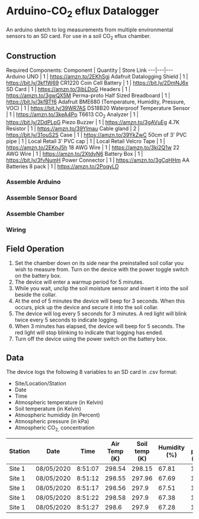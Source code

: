 # Arduino-CO<sub>2</sub> eflux Datalogger
An arduino sketch to log measurements from multiple environmental sensors to an SD card. For use in a soil CO<sub>2</sub> eflux chamber. 

## Construction 
Required Components:
Component | Quantity | Store Link
---|---|---
 Arduino UNO | 1 | https://amzn.to/2EKhSgj
 Adafruit Datalogging Shield | 1 | https://bit.ly/3kf1W69
 CR1220 Coin Cell Battery | 1 | https://bit.ly/2DmNJ6x
 SD Card | 1 | https://amzn.to/3ibLDoG
 Headers | 1 | https://amzn.to/3gwQX5M
 Perma-proto Half Sized Breadboard | 1 | https://bit.ly/3kfBTf6
 Adafruit BME680 (Temperature, Humidity, Pressure, VOC) | 1 | https://bit.ly/39WR7AS
 DS18B20 Waterproof Temperature Sensor | 1 | https://amzn.to/3keA4Po
 T6613 CO<sub>2</sub> Analyzer | 1 | https://bit.ly/2DdPLpG
 Piezo Buzzer | 1 | https://amzn.to/3gAVuEg
 4.7K Resistor | 1 | https://amzn.to/39Ylmau
 Cable gland | 2 | https://bit.ly/31ouS2S
 Case | 1 | https://amzn.to/39YkZwC
 50cm of 3' PVC pipe | 1 | Local Retail
 3' PVC cap | 1 | Local Retail
 Velcro Tape | 1 | https://amzn.to/2EKnJ5h
 18 AWG Wire | 1 | https://amzn.to/3ki2Q1w
 22 AWG Wire | 1 | https://amzn.to/2XtdvN6
 Battery Box | 1 | https://bit.ly/3fvNumH
 Power Connector | 1 | https://amzn.to/3gCqHHm
 AA Batteries 8 pack | 1 | https://amzn.to/2PoqyLD
 
 ### Assemble Arduino

 ### Assemble Sensor Board

 ### Assemble Chamber

 ### Wiring 
     
## Field Operation
1. Set the chamber down on its side near the preinstalled soil collar you wish to measure from. Turn on the device with the power toggle switch on the battery box.  
2. The device will enter a warmup period for 5 minutes.
3. While you wait, unclip the soil moisture sensor and insert it into the soil beside the collar. 
4. At the end of 5 minutes the device will beep for 3 seconds. When this occurs, pick up the device and secure it into the soil collar. 
5. The device will log every 5 seconds for 3 minutes. A red light will blink twice every 5 seconds to indicate logging. 
6. When 3 minutes has elapsed, the device will beep for 5 seconds. The red light will stop blinking to indicate that logging has ended. 
7. Turn off the device using the power switch on the battery box.  

## Data 
The device logs the following 8 variables to an SD card in .csv format: 
- Site/Location/Station
- Date
- Time
- Atmospheric temperature (in Kelvin)
- Soil temperature (in Kelvin)
- Atmospheric humididy (in Percent)
- Atmospheric pressure (in kPa)
- Atmospheric CO<sub>2,</sub> concentration

Station | Date | Time | Air Temp (K) | Soil temp (K) | Humidity (%) | Air press (kPa) | CO2 (ppm) |
---|---|---|---|---|---|---|---|
Site 1 | 08/05/2020 | 8:51:07 | 298.54 | 298.15 | 67.81 | 100.3 | 380
Site 1 | 08/05/2020	| 8:51:12 |	298.55 | 297.96 | 67.69 | 100.3 | 380
Site 1 | 08/05/2020	| 8:51:17 |	298.56 | 297.9 | 67.51 | 100.3 | 381
Site 1 | 08/05/2020	| 8:51:22 |	298.58 | 297.9 | 67.38 | 100.3 | 381
Site 1 | 08/05/2020	| 8:51:27 |	298.6  | 297.9 | 67.28 | 100.3 | 380




 
